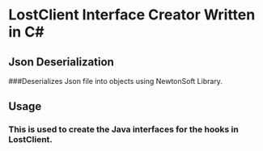 # LostClient Interface Creator Written in C#

## Json Deserialization
###Deserializes Json file into objects using NewtonSoft Library.

## Usage
### This is used to create the Java interfaces for the hooks in LostClient.
